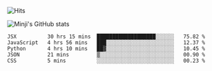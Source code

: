 
  
  ![Hits](https://hits.seeyoufarm.com/api/count/incr/badge.svg?url=https%3A%2F%2Fgithub.com%2Fmingd1023&count_bg=%23FFE0E0&title_bg=%23FFFFFF&icon=&icon_color=%23E7E7E7&title=%5E%7E%5E&edge_flat=false)

  ![Minji's GitHub stats](https://github-readme-stats.vercel.app/api?username=mingd1023&hide=stars&show_icons=true&title_color=FFFFFF&text_color=FFFFFF&icon_color=FFFFFF&bg_color=FFE9EF&hide_border=TRUE)

<!--START_SECTION:waka-->
```text
JSX          30 hrs 15 mins  ███████████████████░░░░░░   75.82 % 
JavaScript   4 hrs 56 mins   ███░░░░░░░░░░░░░░░░░░░░░░   12.37 % 
Python       4 hrs 10 mins   ██▓░░░░░░░░░░░░░░░░░░░░░░   10.45 % 
JSON         21 mins         ▒░░░░░░░░░░░░░░░░░░░░░░░░   00.90 % 
CSS          5 mins          ░░░░░░░░░░░░░░░░░░░░░░░░░   00.23 % 
```
<!--END_SECTION:waka-->

<!--
**mingd1023/mingd1023** is a ✨ _special_ ✨ repository because its `README.md` (this file) appears on your GitHub profile.

Here are some ideas to get you started:

- 🔭 I’m currently working on ...
- 🌱 I’m currently learning ...
- 👯 I’m looking to collaborate on ...
- 🤔 I’m looking for help with ...
- 💬 Ask me about ...
- 📫 How to reach me: ...
- 😄 Pronouns: ...
- ⚡ Fun fact: ...
-->



